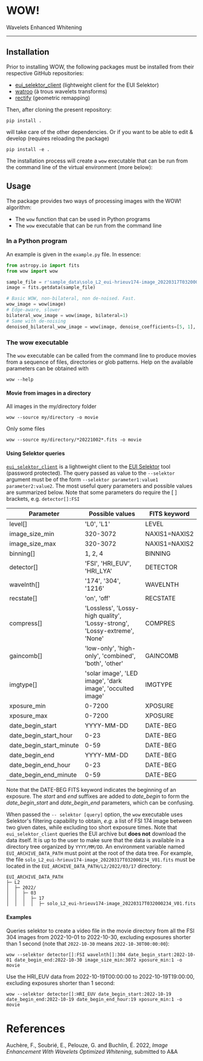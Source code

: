 # WOW!
Wavelets Enhanced Whitening
___

## Installation

Prior to installing WOW, the following packages must be installed from their respective GitHub repositories: 

 * [eui_selektor_client](https://github.com/gpelouze/eui_selektor_client) (lightweight client for the EUI Selektor)
 * [watroo](https://github.com/frederic-auchere/wavelets) (à trous wavelets transforms)
 * [rectify](https://github.com/frederic-auchere/rectify) (geometric remapping)

Then, after cloning the present repository:

```shell
pip install .
```

will take care of the other dependencies. Or if you want to be able to edit & develop (requires reloading the package)

```shell
pip install -e .
```

The installation process will create a `wow` executable that can be run from the command line of the virtual environment (more below):

## Usage

The package provides two ways of processing images with the WOW! algorithm:
* The `wow` function that can be used in Python programs
* The `wow` executable that can be run from the command line

### In a Python program

An example is given in the `example.py` file. In essence:
```python
from astropy.io import fits
from wow import wow

sample_file = r'sample_data\solo_L2_eui-hrieuv174-image_20220317T032000234_V01.fits'
image = fits.getdata(sample_file)

# Basic WOW, non-bilateral, non de-noised. Fast.
wow_image = wow(image)
# Edge-aware, slower
bilateral_wow_image = wow(image, bilateral=1) 
# Same with de-noising
denoised_bilateral_wow_image = wow(image, denoise_coefficients=[5, 1], bilateral=1)  
```

### The wow executable

The `wow` executable can be called from the command line to produce movies from a sequence of files, directories or glob patterns. Help on the available parameters can be obtained with

```shell
wow --help
```

#### Movie from images in a directory

All images in the my/directory folder
```shell
wow --source my/directory -o movie
```
Only some files
```shell
wow --source my/directory/*20221002*.fits -o movie
```



#### Using Selektor queries

[`eui_selektor_client`](https://github.com/gpelouze/eui_selektor_client) is a lightweight client to the [EUI Selektor](https://www.sidc.be/EUI/data_internal/selektor) tool (password protected). The query passed as value to the `--selektor` argument must be of the form `--selektor parameter1:value1 parameter2:value2`. The most useful query parameters and possible values are summarized below. Note that some parameters do require the [ ] brackets, e.g. `detector[]:FSI`

| Parameter               | Possible values                                                           | FITS keyword  |
|-------------------------|---------------------------------------------------------------------------|---------------|
| level[]                 | 'L0', 'L1'                                                                | LEVEL         |
| image_size_min          | 320-3072                                                                  | NAXIS1=NAXIS2 |
| image_size_max          | 320-3072                                                                  | NAXIS1=NAXIS2 |
| binning[]               | 1, 2, 4                                                                   | BINNING       |
| detector[]              | 'FSI', 'HRI_EUV', 'HRI_LYA'                                               | DETECTOR      |
| wavelnth[]              | '174', '304', '1216'                                                      | WAVELNTH      |
| recstate[]              | 'on', 'off'                                                               | RECSTATE      |
| compress[]              | 'Lossless', 'Lossy-high quality', 'Lossy-strong', 'Lossy-extreme', 'None' | COMPRES       |
| gaincomb[]              | 'low-only', 'high-only', 'combined', 'both', 'other'                      | GAINCOMB      |
| imgtype[]               | 'solar image', 'LED image', 'dark image', 'occulted image'                | IMGTYPE       |
| xposure_min             | 0-7200                                                                    | XPOSURE       |
| xposure_max             | 0-7200                                                                    | XPOSURE       |
| date_begin_start        | YYYY-MM-DD                                                                | DATE-BEG      |
| date_begin_start_hour   | 0-23                                                                      | DATE-BEG      |
| date_begin_start_minute | 0-59                                                                      | DATE-BEG      |
| date_begin_end          | YYYY-MM-DD                                                                | DATE-BEG      |
| date_begin_end_hour     | 0-23                                                                      | DATE-BEG      |
| date_begin_end_minute   | 0-59                                                                      | DATE-BEG      |

Note that the DATE-BEG FITS keyword indicates the beginning of an exposure. The *start* and *end* suffixes are added to *date_begin* to form the *date_begin_start* and *date_begin_end* parameters, which can be confusing. 

When passed the `-- selektor [query]` option, the `wow` executable uses Selektor's filtering capability to obtain, *e.g.* a list of FSI 174 image between two given dates, while excluding too short exposure times. Note that `eui_selektor_client` queries the EUI archive but **does not** download the data itself. It is up to the user to make sure that the data is available in a directory tree organized by `YYYY/MM/DD`. An environment variable named `EUI_ARCHIVE_DATA_PATH` must point at the root of the data tree. For example, the file `solo_L2_eui-hrieuv174-image_20220317T032000234_V01.fits` must be located in the `EUI_ARCHIVE_DATA_PATH/L2/2022/03/17` directory:

```shell
EUI_ARCHIVE_DATA_PATH
├─ L2
│  ├─ 2022/
│  │  ├─ 03
│  │  │  ├─ 17
│  │  │  │  ├─ solo_L2_eui-hrieuv174-image_20220317T032000234_V01.fits
```

#### Examples

Queries selektor to create a video file in the movie directory from all the FSI 304 images from 2022-10-01 to 2022-10-30, excluding exposures shorter than 1 second (note that `2022-10-30` means `2022-10-30T00:00:00`):

```shell
wow --selektor detector[]:FSI wavelnth[]:304 date_begin_start:2022-10-01 date_begin_end:2022-10-30 image_size_min:3072 xposure_min:1 -o movie
```
Use the HRI_EUV data from 2022-10-19T00:00:00 to 2022-10-19T19:00:00, excluding exposures shorter than 1 second:

```shell
wow --selektor detector[]:HRI_EUV date_begin_start:2022-10-19 date_begin_end:2022-10-19 date_begin_end_hour:19 xposure_min:1 -o movie
```

# References

Auchère, F., Soubrié, E., Pelouze, G. and Buchlin, É. 2022, *Image Enhancement With Wavelets Optimized Whitening*, submitted to A&A
